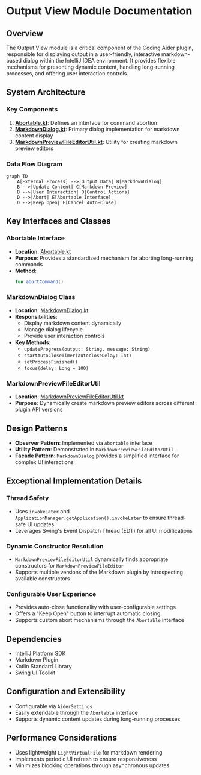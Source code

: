# Output View Module Documentation

## Overview
The Output View module is a critical component of the Coding Aider plugin, responsible for displaying output in a user-friendly, interactive markdown-based dialog within the IntelliJ IDEA environment. It provides flexible mechanisms for presenting dynamic content, handling long-running processes, and offering user interaction controls.

## System Architecture

### Key Components
1. **[Abortable.kt](Abortable.kt)**: Defines an interface for command abortion
2. **[MarkdownDialog.kt](MarkdownDialog.kt)**: Primary dialog implementation for markdown content display
3. **[MarkdownPreviewFileEditorUtil.kt](MarkdownPreviewFileEditorUtil.kt)**: Utility for creating markdown preview editors

### Data Flow Diagram
```mermaid
graph TD
    A[External Process] -->|Output Data| B[MarkdownDialog]
    B -->|Update Content| C[Markdown Preview]
    B -->|User Interaction| D{Control Actions}
    D -->|Abort| E[Abortable Interface]
    D -->|Keep Open| F[Cancel Auto-Close]
```

## Key Interfaces and Classes

### Abortable Interface
- **Location**: [Abortable.kt](Abortable.kt)
- **Purpose**: Provides a standardized mechanism for aborting long-running commands
- **Method**: 
  ```kotlin
  fun abortCommand()
  ```

### MarkdownDialog Class
- **Location**: [MarkdownDialog.kt](MarkdownDialog.kt)
- **Responsibilities**:
  - Display markdown content dynamically
  - Manage dialog lifecycle
  - Provide user interaction controls
- **Key Methods**:
  - `updateProgress(output: String, message: String)`
  - `startAutoCloseTimer(autocloseDelay: Int)`
  - `setProcessFinished()`
  - `focus(delay: Long = 100)`

### MarkdownPreviewFileEditorUtil
- **Location**: [MarkdownPreviewFileEditorUtil.kt](MarkdownPreviewFileEditorUtil.kt)
- **Purpose**: Dynamically create markdown preview editors across different plugin API versions

## Design Patterns
- **Observer Pattern**: Implemented via `Abortable` interface
- **Utility Pattern**: Demonstrated in `MarkdownPreviewFileEditorUtil`
- **Facade Pattern**: `MarkdownDialog` provides a simplified interface for complex UI interactions

## Exceptional Implementation Details

### Thread Safety
- Uses `invokeLater` and `ApplicationManager.getApplication().invokeLater` to ensure thread-safe UI updates
- Leverages Swing's Event Dispatch Thread (EDT) for all UI modifications

### Dynamic Constructor Resolution
- `MarkdownPreviewFileEditorUtil` dynamically finds appropriate constructors for `MarkdownPreviewFileEditor`
- Supports multiple versions of the Markdown plugin by introspecting available constructors

### Configurable User Experience
- Provides auto-close functionality with user-configurable settings
- Offers a "Keep Open" button to interrupt automatic closing
- Supports custom abort mechanisms through the `Abortable` interface

## Dependencies
- IntelliJ Platform SDK
- Markdown Plugin
- Kotlin Standard Library
- Swing UI Toolkit

## Configuration and Extensibility
- Configurable via `AiderSettings`
- Easily extendable through the `Abortable` interface
- Supports dynamic content updates during long-running processes

## Performance Considerations
- Uses lightweight `LightVirtualFile` for markdown rendering
- Implements periodic UI refresh to ensure responsiveness
- Minimizes blocking operations through asynchronous updates

